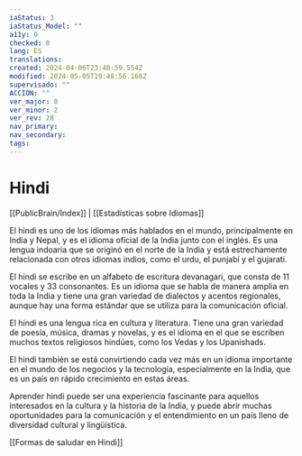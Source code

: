 ```yaml
---
iaStatus: 3
iaStatus_Model: ""
a11y: 0
checked: 0
lang: ES
translations: 
created: 2024-04-06T23:48:59.554Z
modified: 2024-05-05T19:48:56.168Z
supervisado: ""
ACCION: ""
ver_major: 0
ver_minor: 2
ver_rev: 28
nav_primary: 
nav_secondary: 
tags:
---
```

# Hindi

[[PublicBrain/Index]] | [[Estadísticas sobre Idiomas]]

El hindi es uno de los idiomas más hablados en el mundo, principalmente en India y Nepal, y es el idioma oficial de la India junto con el inglés. Es una lengua indoaria que se originó en el norte de la India y está estrechamente relacionada con otros idiomas indios, como el urdu, el punjabí y el gujarati.

El hindi se escribe en un alfabeto de escritura devanagari, que consta de 11 vocales y 33 consonantes. Es un idioma que se habla de manera amplia en toda la India y tiene una gran variedad de dialectos y acentos regionales, aunque hay una forma estándar que se utiliza para la comunicación oficial.

El hindi es una lengua rica en cultura y literatura. Tiene una gran variedad de poesía, música, dramas y novelas, y es el idioma en el que se escriben muchos textos religiosos hindúes, como los Vedas y los Upanishads.

El hindi también se está convirtiendo cada vez más en un idioma importante en el mundo de los negocios y la tecnología, especialmente en la India, que es un país en rápido crecimiento en estas áreas.

Aprender hindi puede ser una experiencia fascinante para aquellos interesados en la cultura y la historia de la India, y puede abrir muchas oportunidades para la comunicación y el entendimiento en un país lleno de diversidad cultural y lingüística.

[[Formas de saludar en Hindi]]